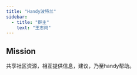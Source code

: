 ```yaml
---
title: "Handy波特兰"
sidebar:
  - title: "群主"
    text: "王志岗"
---
```


## Mission
共享社区资源，相互提供信息，建议，乃至handy帮助。

